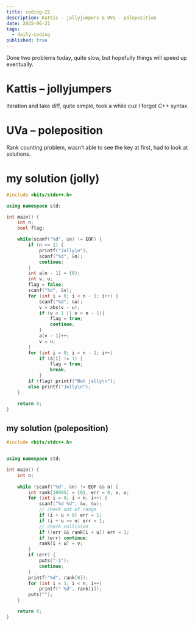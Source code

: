 ```yaml
---
title: coding-22
description: Kattis - jollyjumpers & UVa - poleposition
date: 2025-06-21
tags:
  - daily-coding
published: true
---
```

Done two problems today, quite slow, but hopefully things will speed up eventually.
# Kattis – jollyjumpers
Iteration and take diff, quite simple, took a while cuz I forgot C++ syntax.
# UVa – poleposition
Rank counting problem, wasn’t able to see the key at first, had to look at solutions.
# my solution (jolly)
```cpp
#include <bits/stdc++.h>

using namespace std;

int main() {
    int n;
    bool flag;

    while(scanf("%d", &n) != EOF) {
        if (n <= 1) {
            printf("Jolly\n");
            scanf("%d", &n);
            continue;
        }
        int a[n - 1] = {0};
        int v, u;
        flag = false;
        scanf("%d", &v);
        for (int i = 0; i < n - 1; i++) {
            scanf("%d", &u);
            v = abs(v - u);
            if (v < 1 || v > n - 1){
                flag = true;
                continue;
            }
            a[v - 1]++;
            v = u;
        }
        for (int i = 0; i < n - 1; i++)
            if (a[i] != 1) {
                flag = true;
                break;
            }
        if (flag) printf("Not jolly\n");
        else printf("Jolly\n");
    }

    return 0;
}
```
## my solution (poleposition)
```cpp
#include <bits/stdc++.h>


using namespace std;

int main() {
	int n;
	
	while (scanf("%d", &n) != EOF && n) {
		int rank[10005] = {0}, err = 0, v, u;
		for (int i = 0; i < n; i++) {
			scanf("%d %d", &v, &u);
			// check out of range
			if (i + u < 0) err = 1;
			if (i + u >= n) err = 1;
			// check collision
			if (!err && rank[i + u]) err = 1; 
			if (err) continue;
			rank[i + u] = v; 
		}
		if (err) {
			puts("-1");
			continue;
		}
		printf("%d", rank[0]);
		for (int i = 1; i < n; i++)
			printf(" %d", rank[i]);
		puts("");
	}

	return 0;
}
```